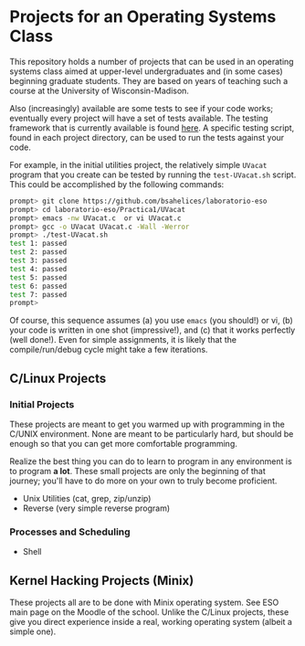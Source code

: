 
# Projects for an Operating Systems Class

This repository holds a number of projects that can be used in an operating
systems class aimed at upper-level undergraduates and (in some cases)
beginning graduate students. They are based on years of teaching such a course
at the University of Wisconsin-Madison.

Also (increasingly) available are some tests to see if your code works; eventually
every project will have a set of tests available. The testing framework that is
currently available is found [here](https://github.com/remzi-arpacidusseau/ostep-projects/tree/master/tester).
A specific testing script, found in each project directory, can be used to run
the tests against your code. 

For example, in the initial utilities project, the relatively simple `UVacat`
program that you create can be tested by running the `test-UVacat.sh` script.
This could be accomplished by the following commands:
```sh
prompt> git clone https://github.com/bsahelices/laboratorio-eso
prompt> cd laboratorio-eso/Practica1/UVacat
prompt> emacs -nw UVacat.c  or vi UVacat.c
prompt> gcc -o UVacat UVacat.c -Wall -Werror
prompt> ./test-UVacat.sh
test 1: passed
test 2: passed
test 3: passed
test 4: passed
test 5: passed
test 6: passed
test 7: passed
prompt> 
```
Of course, this sequence assumes (a) you use `emacs` (you should!) or vi, (b) your
code is written in one shot (impressive!), and (c) that it works perfectly
(well done!). Even for simple assignments, it is likely that the
compile/run/debug cycle might take a few iterations.

## C/Linux Projects

### Initial Projects

These projects are meant to get you warmed up with programming in the C/UNIX
environment. None are meant to be particularly hard, but should be enough so
that you can get more comfortable programming. 

Realize the best thing you can do to learn to program in any environment is to
program **a lot**. These small projects are only the beginning of that
journey; you'll have to do more on your own to truly become proficient.

* Unix Utilities (cat, grep, zip/unzip)
* Reverse (very simple reverse program)

### Processes and Scheduling

* Shell 


## Kernel Hacking Projects (Minix)

These projects all are to be done with Minix operating system. 
See ESO main page on the Moodle of the school. Unlike the C/Linux projects, these give
you direct experience inside a real, working operating system (albeit a simple
one).




